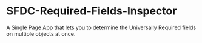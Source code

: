# SFDC-Required-Fields-Inspector
A Single Page App that lets you to determine the Universally Required fields on multiple objects at once.
